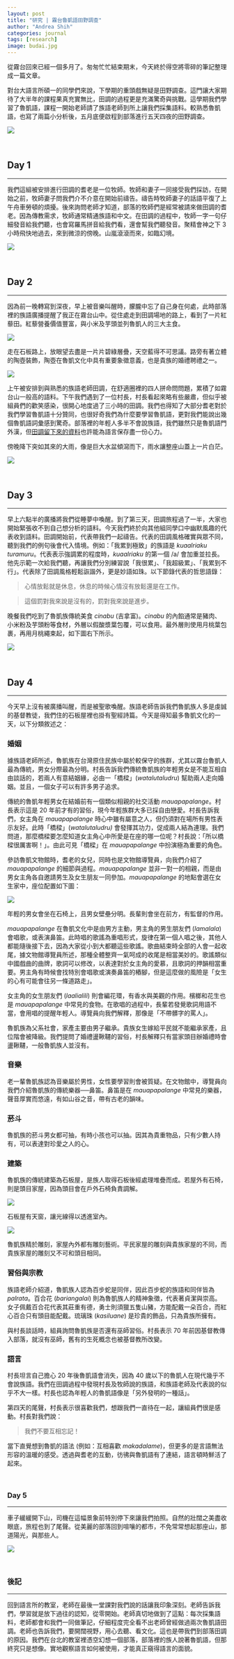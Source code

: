 ```yaml
---
layout: post
title: "研究 | 霧台魯凱語田野調查"
author: "Andrea Shih"
categories: journal
tags: [research]
image: budai.jpg
---
```


從霧台回來已經一個多月了。匆匆忙忙結束期末，今天終於得空將零碎的筆記整理成一篇文章。

對台大語言所碩一的同學們來說，下學期的重頭戲無疑是田野調查。這門讓大家期待了大半年的課程果真充實無比，田調的過程更是充滿驚奇與挑戰。這學期我們學習了魯凱語，課程一開始老師請了族語老師到所上讓我們採集語料。較熟悉魯凱語，也寫了兩篇小分析後，五月底便啟程到部落進行五天四夜的田野調查。

![](https://andreashih.github.io/img/rmd_posts/fieldtrip/mist.JPG)

&nbsp;

## Day 1
---
我們這組被安排進行田調的耆老是一位牧師。牧師和妻子一同接受我們採訪，在開始之前，牧師妻子問我們介不介意在開始前禱告。禱告時牧師妻子的話語平復了上午舟車勞頓的煩擾。後來詢問老師才知道，部落的牧師們是經常被請來做田調的耆老。因為傳教需求，牧師通常精通族語和中文。在田調的過程中，牧師一字一句仔細發音給我們聽，也會寫羅馬拼音給我們看，還會幫我們聽發音。聚精會神之下 3 小時飛快地過去，來到微涼的傍晚。山嵐滾滾而來，如臨幻境。

![](https://andreashih.github.io/img/rmd_posts/fieldtrip/mist2.JPG)

&nbsp;

## Day 2
---
因為前一晚轉寫到深夜，早上被音樂叫醒時，朦朧中忘了自己身在何處，此時部落裡的族語廣播提醒了我正在霧台山中。從住處走到田調場地的路上，看到了一片紅藜田。紅藜營養價值豐富，與小米及芋頭並列魯凱人的三大主食。

![](https://andreashih.github.io/img/rmd_posts/fieldtrip/plant.JPG)

走在石板路上，放眼望去盡是一片片碧綠層疊，天空藍得不可思議。路旁有著立體的陶壺裝飾，陶壺在魯凱文化中具有重要象徵意義，也是貴族的婚禮聘禮之一。

![](https://andreashih.github.io/img/rmd_posts/fieldtrip/view.JPG)

上午被安排到與熟悉的族語老師田調，在舒適圈裡的四人拼命問問題，累積了如霧台山一般高的語料。下午我們遇到了一位村長，村長看起來略有些嚴肅，但似乎被組員們的歡笑感染，很開心地度過了三小時的田調。我們也得知了大部分耆老對於我們學習魯凱語十分贊同，也很好奇我們為什麼要學習魯凱語，更對我們能說出幾個魯凱語詞彙感到驚奇。部落裡的年輕人多半不會說族語，我們雖然只是魯凱語門外漢，但[田調留下來的資料](https://glosss.yongfu.name/#/)也許能為語言保存盡一份心力。

傍晚降下突如其來的大雨，像是巨大水盆傾瀉而下，雨水讓整座山蓋上一片白茫。

![](https://andreashih.github.io/img/rmd_posts/fieldtrip/rain.JPG)

&nbsp;

## Day 3
---
早上六點半的廣播將我們從睡夢中喚醒。到了第三天，田調旅程過了一半，大家也開始緊張收不到自己想分析的語料。今天我們終於向其他組同學口中幽默風趣的代表收到語料。田調開始前，代表帶我們一起禱告。代表的田調風格確實與眾不同，聽到我們的例句後會代入情境。例如：「我累到極致」的族語是 *kuaalriaku turamuru*。代表表示強調累的程度時，*kuaalriaku* 的第一個 /a/ 會加重並拉長。他先示範一次給我們聽，再讓我們分別練習說「我很累」、「我超級累」、「我累到不行」。代表除了田調風格輕鬆詼諧外，更是妙語如珠。以下節錄代表的哲思語錄：

> 心情放鬆就是休息，休息的時候心情沒有放鬆還是在工作。

> 這個罰對我來說是沒有的，罰對我來說是進步。

晚餐我們吃到了魯凱族傳統美食 *cinabu* (吉拿富)。*cinabu* 的內餡通常是豬肉、小米粉及芋頭粉等食材，外層以假酸漿葉包覆，可以食用。最外層則使用月桃葉包裹，再用月桃繩束起，如下圖右下所示。

![](https://andreashih.github.io/img/rmd_posts/fieldtrip/dish.JPG)

&nbsp;

## Day 4
---
今天早上沒有被廣播叫醒，而是被聖歌喚醒。族語老師告訴我們魯凱族人多是虔誠的基督教徒，我們住的石板屋裡也掛有聖經詩篇。今天是得知最多魯凱文化的一天，以下分類敘述之：

### 婚姻
據族語老師所述，魯凱族在台灣原住民族中屬於較保守的族群，尤其以霧台魯凱人最為傳統，男女分際最為分明。村長告訴我們傳統魯凱族的年輕男女是不能互相自由談話的，若兩人有意結姻緣，必由一「橋樑」(*watalutaludru*) 幫助兩人走向婚姻。並且，一個女子可以有許多男子追求。

傳統的魯凱年輕男女在結婚前有一個類似相親的社交活動 *mauapapalange*。村長表示這是 20 年前才有的習俗，現今年輕族群大多已採自由戀愛。村長告訴我們，女主角在 *mauapapalange* 時心中雖有屬意之人，但仍須對在場所有男性表示友好。此時「橋樑」(*watalutaludru)* 會發揮其功力，促成兩人結為連理。我們問道，那麼橋樑要怎麼知道女主角心中所愛是在座的哪一位呢？村長說：「所以橋樑很厲害啊！」。由此可見「橋樑」在 *mauapapalange* 中扮演極為重要的角色。

參訪魯凱文物館時，耆老的女兒，同時也是文物館導覽員，向我們介紹了 *mauapapalange* 的細節與過程。*mauapapalange* 並非一對一的相親，而是由男女主角各自邀請男生及女生朋友一同參加。*mauapapalange* 的地點會選在女生家中，座位配置如下圖：

![](https://andreashih.github.io/img/rmd_posts/fieldtrip/seat.png)

年輕的男女會坐在石椅上，且男女壁壘分明。長輩則會坐在前方，有監督的作用。

*mauapapalange* 在魯凱文化中是由男方主動，男主角的男生朋友們 (*lamalala*) 會唱歌，或表演鼻笛。此時唱的歌謠為重唱形式，旋律在第一個人唱之後，其他人都能隨後接下去，因為大家從小到大都聽這些歌謠。歌曲結束時全部的人會一起收尾，據文物館導覽員所述，那種全體整齊一氣呵成的收尾是相當美妙的。歌謠類似中國戲曲的曲牌，歌詞可以修改，以表達對於女主角的愛慕，且歌詞的押韻相當重要。男主角有時候會找特別會唱歌或演奏鼻笛的樁腳，但是這麼做的風險是「女生的心有可能會往另一條道路走」。

女主角的女生朋友們 (*laalialili*) 則會編花環，有香水與美觀的作用。檳榔和花生也是 *mauapapalange* 中常見的食物。在歌唱的過程中，長輩若發覺歌詞用語不當，會用唱的提醒年輕人。導覽員向我們解釋，那像是「不帶髒字的罵人」。

魯凱族為父系社會，家產主要由男子繼承。貴族女生嫁給平民就不能繼承家產，且位階會被降級。我們提問了婚禮盪鞦韆的習俗，村長解釋只有當家頭目辦婚禮時會盪鞦韆，一般魯凱族人並沒有。

### 音樂
老一輩魯凱族認為音樂屬於男性，女性要學習則會被質疑。在文物館中，導覽員向我們介紹魯凱族的傳統樂器──鼻笛。鼻笛是在 *mauapapalange* 中常見的樂器，聲音厚實而悠遠，有如山谷之音，帶有古老的韻味。

### 菸斗
魯凱族的菸斗男女都可抽，有時小孩也可以抽。因其為貴重物品，只有少數人持有，可以表達對珍愛之人的心。

### 建築
魯凱族的傳統建築為石板屋，是族人取得石板後經處理堆疊而成。若屋外有石椅，則是頭目家屋，因為頭目會在戶外石椅負責調解。

![](https://andreashih.github.io/img/rmd_posts/fieldtrip/daane.JPG)

石板屋有天窗，讓光線得以透進室內。

![](https://andreashih.github.io/img/rmd_posts/fieldtrip/ceiling.JPG)

魯凱族精於雕刻，家屋內外都有雕刻藝術。平民家屋的雕刻與貴族家屋的不同，而貴族家屋的雕刻又不可和頭目相同。

### 習俗與宗教
族語老師介紹道，魯凱族人認為百步蛇是同伴，因此百步蛇的族語和同伴皆為 *palrata*。百合花 (*bariangalai*) 則為魯凱族人的精神象徵，代表著貞潔與崇高。女子佩戴百合花代表其莊重有德，勇士則須獵五隻山豬，方能配戴一朵百合，而紅心百合只有頭目能配戴。琉璃珠 (*kasiluane*) 是珍貴的飾品，只為貴族所擁有。

與村長談話時，組員詢問魯凱族是否還有巫師習俗。村長表示 70 年前因基督教傳入部落，就沒有巫師，舊有的生死概念也被基督教所改變。

### 語言
村長坦言自己擔心 20 年後魯凱語會消失，因為 40 歲以下的魯凱人在現代幾乎不會說族語。我們在田調過程中發現村長及牧師說的族語，和族語老師及代表說的似乎不大一樣。村長也認為年輕人的魯凱語像是「另外發明的一種話」。

第四天的尾聲，村長表示很喜歡我們，想跟我們一直待在一起，讓組員們很是感動。村長對我們說：

> 我們不要互相忘記！　

當下直覺想到魯凱的語法 (例如：互相喜歡 *makadalame*)，但更多的是言語無法形容的溫暖的感受。透過與耆老的互動，彷彿與魯凱語有了連結，語言頓時鮮活了起來。

&nbsp;

### Day 5
---
車子緩緩開下山，司機在這幅景象前特別停下來讓我們拍照。自然的壯闊之美盡收眼底，旅程也到了尾聲。從美麗的部落回到喧嚷的都市，不免常常想起那座山，那道陽光，與那些人。

![](https://andreashih.github.io/img/rmd_posts/fieldtrip/mountains.JPG)

&nbsp;

### 後記
---
回到語言所的教室，老師在最後一堂課對我們說的話讓我印象深刻。老師告訴我們，學習就是放下過往的認知，從零開始。老師真切地做到了這點：每次採集語料，老師都會和我們一同做筆記，仔細程度完全看不出老師曾經做過兩次魯凱語田調。老師也告訴我們，要開闊視野，用心去聽、看文化。這也是帶我們到部落田調的原因。我們在台北的教室裡憑空幻想一個部落，部落裡的族人說著魯凱語，但那終究只是想像。實地觀察語言如何被使用，才能真正窺得語言的面貌。